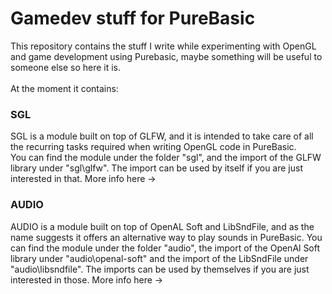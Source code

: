 # Gamedev stuff for PureBasic
This repository contains the stuff I write while experimenting with OpenGL and game development using Purebasic, maybe something will be useful to someone else so here it is.<br>
<br>
At the moment it contains:<br>

### SGL
SGL is a module built on top of GLFW, and it is intended to take care of all the recurring tasks required when writing OpenGL code in PureBasic.<br>
You can find the module under the folder "sgl", and the import of the GLFW library under "sgl\glfw".
The import can be used by itself if you are just interested in that.
More info here -> 

### AUDIO
AUDIO is a module built on top of OpenAL Soft and LibSndFile, and as the name suggests it offers an alternative way to play sounds in PureBasic. 
You can find the module under the folder "audio", the import of the OpenAl Soft library under "audio\openal-soft" and the import of the LibSndFile under "audio\libsndfile".
The imports can be used by themselves if you are just interested in those.
More info here -> 
